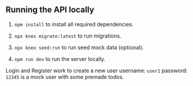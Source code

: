 ## Running the API locally

1. `npm install` to install all required dependencies.

2. `npx knex migrate:latest` to run migrations.

3. `npx knex seed:run` to run seed mock data (optional).

4. `npm run dev` to run the server locally.

Login and Register work to create a new user
username: `user1` password: `12345` is a mock user with some premade todos.
